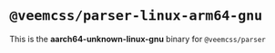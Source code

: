 # `@veemcss/parser-linux-arm64-gnu`

This is the **aarch64-unknown-linux-gnu** binary for `@veemcss/parser`
